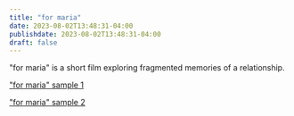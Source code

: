 ```yaml
---
title: "for maria"
date: 2023-08-02T13:48:31-04:00
publishdate: 2023-08-02T13:48:31-04:00
draft: false
---
```


"for maria" is a short film exploring fragmented memories of a 
relationship.

["for maria" sample 1](https://www.youtube.com/watch?v=dlfJ-tPyZRk)

["for maria" sample 2](https://www.youtube.com/watch?v=yEwcRmugqkY)
